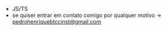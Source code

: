 - JS/TS
- se quiser entrar em contato comigo por qualquer motivo -> pedrohenriquebtccinst@gmail.com

<!---
pedrogatinhos/pedrogatinhos is a ✨ special ✨ repository because its `README.md` (this file) appears on your GitHub profile.
You can click the Preview link to take a look at your changes.
--->
